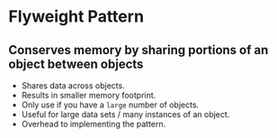 # Flyweight Pattern

## Conserves memory by sharing portions of an object between objects

- Shares data across objects.
- Results in smaller memory footprint.
- Only use if you have a `large` number of objects.
- Useful for large data sets / many instances of an object.
- Overhead to implementing the pattern.